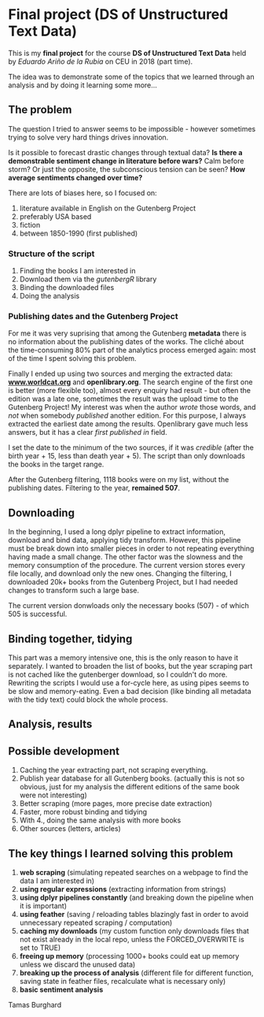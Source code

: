 # Final project (DS of Unstructured Text Data)


This is my **final project** for the course  **DS of Unstructured Text Data** held by *Eduardo Ariño de la Rubia* on CEU in 2018 (part time).

The idea was to demonstrate some of the topics that we learned through an analysis and by doing it learning some more...

## The problem  

The question I tried to answer seems to be impossible - however sometimes trying to solve very hard things drives innovation.  

Is it possible to forecast drastic changes through textual data? **Is there a demonstrable sentiment change in literature before wars?** Calm before storm? Or just the opposite, the subconscious tension can be seen? **How average sentiments changed over time?**   

There are lots of biases here, so I focused on:

1. literature available in English on the Gutenberg Project
2. preferably USA based
3. fiction
4. between 1850-1990 (first published)


### Structure of the script  

1. Finding the books I am interested in
2. Download them via the *gutenbergR* library
3. Binding the downloaded files
4. Doing the analysis


### Publishing dates and the Gutenberg Project

For me it was very suprising that among the Gutenberg **metadata** there is no information about the publishing dates of the works. The cliché about the time-consuming 80% part of the analytics process emerged again: most of the time I spent solving this problem.  

Finally I ended up using two sources and merging the extracted data: **www.worldcat.org** and **openlibrary.org**. The search engine of the first one is better (more flexible too), almost every enquiry had result - but often the edition was a late one, sometimes the result was the upload time to the Gutenberg Project! My interest was when the author *wrote* those words, and *not* when somebody *published* another edition. For this purpose, I always extracted the earliest date among the results. Openlibrary gave much less answers, but it has a clear *first published in* field.   

I set the date to the minimum of the two sources, if it was *credible* (after the birth year + 15, less than death year + 5). The script than only downloads the books in the target range.  

After the Gutenberg filtering, 1118 books were on my list, without the publishing dates. Filtering to the year, **remained 507**.  

## Downloading  

In the beginning, I used a long dplyr pipeline to extract information, download and bind data, applying tidy transform. However, this pipeline must be break down into smaller pieces in order to not repeating everything having made a small change. The other factor was the slowness and the memory consumption of the procedure. The current version stores every file locally, and download only the new ones. Changing the filtering, I downloaded 20k+ books from the Gutenberg Project, but I had needed changes to transform such a large base.   

The current version donwloads only the necessary books (507) - of which 505 is successful.   

## Binding together, tidying  

This part was a memory intensive one, this is the only reason to have it separately. I wanted to broaden the list of books, but the year scraping part is not cached like the gutenberger download, so I couldn't do more. Rewriting the scripts I would use a for-cycle here, as using pipes seems to be slow and memory-eating. Even a bad decision (like binding all metadata with the tidy text) could block the whole process.   

## Analysis, results

## Possible development

1. Caching the year extracting part, not scraping everything.
2. Publish year database for all Gutenberg books. (actually this is not so obvious, just for my analysis the different editions of the same book were not interesting)
3. Better scraping (more pages, more precise date extraction)
4. Faster, more robust binding and tidying
5. With 4., doing the same analysis with more books
6. Other sources (letters, articles)


## The key things I learned solving this problem

1. **web scraping** (simulating repeated searches on a webpage to find the data I am interested in)
2. **using regular expressions** (extracting information from strings)
3. **using dplyr pipelines constantly** (and breaking down the pipeline when it is important)
4. **using feather** (saving / reloading tables blazingly fast in order to avoid unnecessary repeated scraping / computation)
5. **caching my downloads** (my custom function only downloads files that not exist already in the local repo, unless the FORCED_OVERWRITE is set to TRUE) 
6. **freeing up memory** (processing 1000+ books could eat up memory unless we discard the unused data)
7. **breaking up the process of analysis** (different file for different function, saving state in feather files, recalculate what is necessary only)
8. **basic sentiment analysis** 


Tamas Burghard